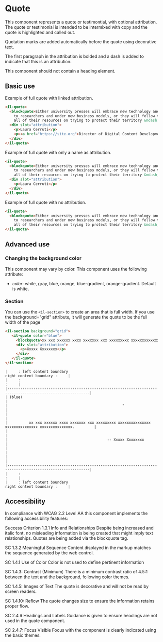 # Quote

This component represents a quote or testimontial, with optional attribution. The quote or testimonial is intended to be intermixed with copy and the quote is highlighted and called out. 

Quotation marks are added automatically before the quote using decorative text. 

The first paragraph in the attribution is bolded and a dash is added to indicate that this is an attribution.

This component should not contain a heading element. 

## Basic use

Example of full quote with linked attribution.

```html
<il-quote>
  <blockquote>Either university presses will embrace new technology and offer scholarly content in new forms
    to researchers and under new business models, or they will follow the music industry and spend
    all of their resources on trying to protect their territory &mdash; unsuccessfully.</blockquote>
  <div slot="attribution">
    <p>Laura Cerruti</p>
    <p><a href="https://site.org">Director of Digital Content Development</a></p>
  </div>
</il-quote>
```

Example of full quote with only a name as attribution.

```html
<il-quote>
  <blockquote>Either university presses will embrace new technology and offer scholarly content in new forms
    to researchers and under new business models, or they will follow the music industry and spend
    all of their resources on trying to protect their territory &mdash; unsuccessfully.</blockquote>
  <div slot="attribution">
    <p>Laura Cerruti</p>
  </div>
</il-quote>
```

Example of full quote with no attribution.

```html
<il-quote>
  <blockquote>Either university presses will embrace new technology and offer scholarly content in new forms
    to researchers and under new business models, or they will follow the music industry and spend
    all of their resources on trying to protect their territory &mdash; unsuccessfully.</blockquote>
</il-quote>
```

## Advanced use

### Changing the background color

This component may vary by color. This component uses the following attribute:

* _color_: white, gray, blue, orange, blue-gradient, orange-gradient. Default is white. 

### Section

You can use the `<il-section>` to create an area that is full width. If you use the background="grid" attribute, it will generate the quote to be the full width of the page

```html
<il-section background="grid">
   <il-quote color="blue">
     <blockquote>xx xxx xxxxxx xxxx xxxxxxx xxx xxxxxxxxx xxxxxxxxxxxxxxx xxxxxxxxxxxxxxx xxxxxxxxxxxxxxx.</blockquote>
     <div slot="attribution">
       <p>Xxxxx Xxxxxxxx</p>
     </div>
   </il-quote>
</il-section>
```

```
|     : left content boundary                                                   right content boundary :     |
|     :                                                                                                :     |
|------------------------------------------------------------------------------------------------------------|
| (blue)                                                                                                     |
|                                                     "                                                      |
|                                                                                                            |
|          xx xxx xxxxxx xxxx xxxxxxx xxx xxxxxxxxx xxxxxxxxxxxxxxx xxxxxxxxxxxxxxx xxxxxxxxxxxxxxx.         | 
|                                                                                                            |
|                                              -- Xxxxx Xxxxxxxx                                             |
|                                                                                                            |
|                                                                                                            |
|------------------------------------------------------------------------------------------------------------|
|     :                                                                                                :     |
|     : left content boundary                                                   right content boundary :     |
```
## Accessibility
In compliance with WCAG 2.2 Level AA this component implements the following accessibility features:

Success Criterion 1.3.1 Info and Relationships
Despite being increased and italic font, no misleading information is being created that might imply text relationships. Quotes are being added via the blockquote tag.

SC 1.3.2 Meaningful Sequence
Content displayed in the markup matches the sequence generated by the web control. 

SC 1.4.1 Use of Color
Color is not used to define pertinent information

SC 1.4.3: Contrast (Minimum) 
There is a minimum contrast ratio of 4.5:1 between the text and the background, following color themes. 

SC 1.4.5: Images of Text
The quote is decorative and will not be read by screen readers. 

SC 1.4.10: Reflow 
The quote changes size to ensure the information retains proper flow. 

SC 2.4.6 Headings and Labels
Guidance is given to ensure headings are not used in the quote component. 

SC 2.4.7: Focus Visible 
Focus with the component is clearly indicated using the basic themes.
